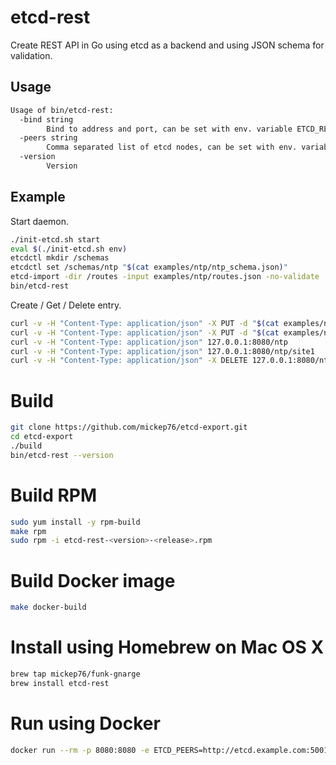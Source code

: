 # etcd-rest

Create REST API in Go using etcd as a backend and using JSON schema for validation.

## Usage

```bash
Usage of bin/etcd-rest:
  -bind string
    	Bind to address and port, can be set with env. variable ETCD_REST_BIND (default "127.0.0.1:8080")
  -peers string
    	Comma separated list of etcd nodes, can be set with env. variable ETCD_PEERS (default "http://127.0.0.1:4001,http://127.0.0.1:2379")
  -version
    	Version
```

## Example

Start daemon.

```bash
./init-etcd.sh start
eval $(./init-etcd.sh env)
etcdctl mkdir /schemas
etcdctl set /schemas/ntp "$(cat examples/ntp/ntp_schema.json)"
etcd-import -dir /routes -input examples/ntp/routes.json -no-validate
bin/etcd-rest
```

Create / Get / Delete entry.

```bash
curl -v -H "Content-Type: application/json" -X PUT -d "$(cat examples/ntp/ntp-site1.json)" 127.0.0.1:8080/ntp/site1
curl -v -H "Content-Type: application/json" -X PUT -d "$(cat examples/ntp/ntp-site2.json)" 127.0.0.1:8080/ntp/site2
curl -v -H "Content-Type: application/json" 127.0.0.1:8080/ntp
curl -v -H "Content-Type: application/json" 127.0.0.1:8080/ntp/site1
curl -v -H "Content-Type: application/json" -X DELETE 127.0.0.1:8080/ntp/site1
```

# Build

```bash
git clone https://github.com/mickep76/etcd-export.git
cd etcd-export
./build
bin/etcd-rest --version
```

# Build RPM

```bash
sudo yum install -y rpm-build
make rpm
sudo rpm -i etcd-rest-<version>-<release>.rpm
```

# Build Docker image

```bash
make docker-build
```

# Install using Homebrew on Mac OS X

```bash
brew tap mickep76/funk-gnarge
brew install etcd-rest
```

# Run using Docker

```bash
docker run --rm -p 8080:8080 -e ETCD_PEERS=http://etcd.example.com:5001 mickep76/etcd-rest:latest
```
